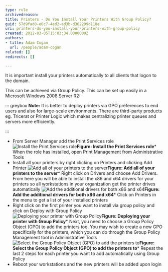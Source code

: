 ```yaml
---
type: rule
archivedreason: 
title: Printers - Do You Install Your Printers With Group Policy?
guid: 57d9fad8-e0c7-4ed2-ad3b-d362299d118e
uri: printers-do-you-install-your-printers-with-group-policy
created: 2012-03-05T15:03:34.0000000Z
authors:
- title: Adam Cogan
  url: /people/adam-cogan
related: []
redirects: []

---
```


It is important install your printers automatically to all clients that logon to the domain.

<!--endintro-->

This can be achieved via Group Policy. This can be set up easily in a Microsoft Windows 2008 Server R2:


::: greybox
 **Note:** It is better to deploy printers via GPO preferences to end users and also for large-scale environments. There are third-party products eg. Tricerat or Printer Logic which makes centralizing printer queues and servers more efficiently.

:::

* From Server Manager add the Print Services role
![Install the Print Services role](install-print-roles.jpg)**Figure: Install the Print Services role*** When the role has installed, open Print Management from Administrative Tools
* Install all your printers by right clicking on Printers and clicking Add Printer
![Add all of your printers to the server](add-printers.jpg)**Figure: Add all of your printers to the server*** Right click on Drivers and choose Add Drivers. From here you will be able to install the x86 and x64 drivers for your printers so all workstations in your organization get the printer drives automatically
![Add the additional drivers for both x86 and x64](add-drivers.jpg)**Figure: Add the additional drivers for both x86 and x64*** Click on Printers in the menu to get a list of your installed printers
* Right click on the first printer you want to install via group policy and click on Deploy with Group Policy
![Deploying your printer with Group Policy](deploy-printer.jpg)**Figure: Deploying your printer with Group Policy*** Next, you need to choose a Group Policy Object (GPO) to add the printers too. You may wish to create a new GPO specifically for the printers, which you can do through the Group Policy Management tool in Administrative Tools
![Select the Group Policy Object (GPO) to add the printers to](select-gpo.jpg)**Figure: Select the Group Policy Object (GPO) to add the printers to*** Repeat the last 2 steps for each printer you want to add automatically using Group Policy
* Reboot your workstations and the new printers will be added upon login
